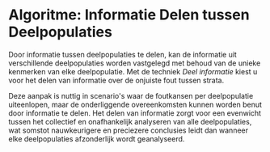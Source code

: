 Algoritme: Informatie Delen tussen Deelpopulaties
===

Door informatie tussen deelpopulaties te delen, kan de informatie uit verschillende deelpopulaties worden vastgelegd met behoud van de unieke kenmerken van elke deelpopulatie. Met de techniek *Deel informatie* kiest u voor het delen van informatie over de onjuiste fout tussen strata. 

Deze aanpak is nuttig in scenario's waar de foutkansen per deelpopulatie uiteenlopen, maar de onderliggende overeenkomsten kunnen worden benut door informatie te delen. Het delen van informatie zorgt voor een evenwicht tussen het collectief en onafhankelijk analyseren van alle deelpopulaties, wat somstot nauwkeurigere en preciezere conclusies leidt dan wanneer elke deelpopulaties afzonderlijk wordt geanalyseerd.